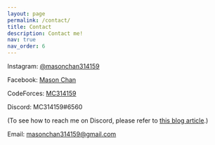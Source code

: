 ```yaml
---
layout: page
permalink: /contact/
title: Contact
description: Contact me!
nav: true
nav_order: 6
---
```


Instagram: <a href="https://www.instagram.com/masonchan314159/"> @masonchan314159 </a>

Facebook: <a href="https://www.facebook.com/MasonChan314159/"> Mason Chan </a>

CodeForces: <a href="https://codeforces.com/profile/MC314159"> MC314159 </a>

Discord: MC314159#6560

(To see how to reach me on Discord, please refer to <a href="https://masonchan314159.github.io/blog/2022/guide/"> this blog article</a>.)

Email: <a href="mailto:masonchan314159@gmail.com"> masonchan314159@gmail.com
